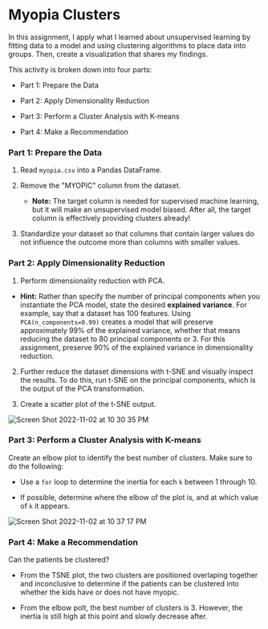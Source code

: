# Myopia Clusters

In this assignment, I apply what I learned about unsupervised learning by fitting data to a model and using clustering algorithms to place data into groups. Then, create a visualization that shares my findings. 


This activity is broken down into four parts: 

* Part 1: Prepare the Data

* Part 2: Apply Dimensionality Reduction 

* Part 3: Perform a Cluster Analysis with K-means

* Part 4: Make a Recommendation 

### Part 1: Prepare the Data

1. Read `myopia.csv` into a Pandas DataFrame.

2. Remove the "MYOPIC" column from the dataset.

    * **Note:** The target column is needed for supervised machine learning, but it will make an unsupervised model biased. After all, the target column is effectively providing clusters already! 

3. Standardize your dataset so that columns that contain larger values do not influence the outcome more than columns with smaller values.

### Part 2: Apply Dimensionality Reduction

1. Perform dimensionality reduction with PCA.


  * **Hint:** Rather than specify the number of principal components when you instantiate the PCA model, state the desired **explained variance**. For example, say that a dataset has 100 features. Using `PCA(n_components=0.99)` creates a model that will preserve approximately 99% of the explained variance, whether that means reducing the dataset to 80 principal components or 3. For this assignment, preserve 90% of the explained variance in dimensionality reduction.

2. Further reduce the dataset dimensions with t-SNE and visually inspect the results. To do this, run t-SNE on the principal components, which is the output of the PCA transformation. 

3. Create a scatter plot of the t-SNE output.

![Screen Shot 2022-11-02 at 10 30 35 PM](https://user-images.githubusercontent.com/105521221/199637215-8a1562cc-a7bf-4ca2-8650-858906729d7f.png)

### Part 3: Perform a Cluster Analysis with K-means

Create an elbow plot to identify the best number of clusters. Make sure to do the following:

* Use a `for` loop to determine the inertia for each `k` between 1 through 10. 

* If possible, determine where the elbow of the plot is, and at which value of `k` it appears.

![Screen Shot 2022-11-02 at 10 37 17 PM](https://user-images.githubusercontent.com/105521221/199637757-03434e45-eb75-4fe4-a587-e4ead4e40b7a.png)


### Part 4: Make a Recommendation

Can the patients be clustered?

* From the TSNE plot, the two clusters are positioned overlaping together and inconclusive to determine if the patients can be clustered into whether the kids have or does not have myopic. 

* From the elbow polt, the best number of clusters is 3. However, the inertia is still high at this point and slowly decrease after.

